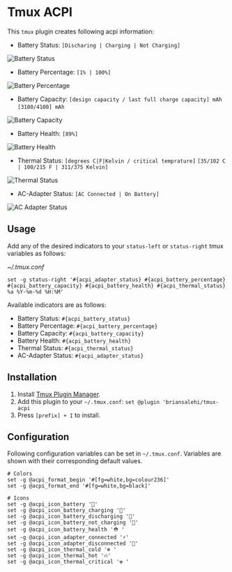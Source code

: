 # Tmux ACPI

This `tmux` plugin creates following acpi information:

- Battery Status: `[Discharing | Charging | Not Charging]`

![Battery Status](images/battery-status.png)

- Battery Percentage: `[1% | 100%]`

![Battery Percentage](images/battery-percentage.png)

- Battery Capacity: `[design capacity / last full charge capacity] mAh` `[3100/4100] mAh`

![Battery Capacity](images/battery-capacity.png)

- Battery Health: `[89%]`

![Battery Health](images/battery-health.png)

- Thermal Status: `[degrees C|F|Kelvin / critical temprature]` `[35/102 C | 100/215 F | 311/375 Kelvin]`

![Thermal Status](images/thermal-status.png)

- AC-Adapter Status: `[AC Connected | On Battery]`

![AC Adapter Status](images/ac-adapter-status.png)

## Usage

Add any of the desired indicators to your `status-left` or `status-right` tmux variables as follows:

*~/.tmux.conf*
```
set -g status-right '#{acpi_adapter_status} #{acpi_battery_percentage} #{acpi_battery_capacity} #{acpi_battery_health} #{acpi_thermal_status} %a %Y-%m-%d %H:%M'
```

Available indicators are as follows:

- Battery Status: `#{acpi_battery_status}`
- Battery Percentage: `#{acpi_battery_percentage}`
- Battery Capacity: `#{acpi_battery_capacity}`
- Battery Health: `#{acpi_battery_health}`
- Thermal Status: `#{acpi_thermal_status}`
- AC-Adapter Status: `#{acpi_adapter_status}`

## Installation

1. Install [Tmux Plugin Manager](https://github.com/tmux-plugins/tpm).
2. Add this plugin to your `~/.tmux.conf`: `set @plugin 'briansalehi/tmux-acpi`
3. Press `[prefix] + I` to install.

## Configuration

Following configuration variables can be set in `~/.tmux.conf`.
Variables are shown with their corresponding default values.

```
# Colors
set -g @acpi_format_begin '#[fg=white,bg=colour236]'
set -g @acpi_format_end '#[fg=white,bg=black]'

# Icons
set -g @acpi_icon_battery '🔋'
set -g @acpi_icon_battery_charging '🔋'
set -g @acpi_icon_battery_discharging '🪫'
set -g @acpi_icon_battery_not_charging '🔋'
set -g @acpi_icon_battery_health '⛑ '
set -g @acpi_icon_adapter_connected '⚡️'
set -g @acpi_icon_adapter_disconnected '🔌'
set -g @acpi_icon_thermal_cold '❄️ '
set -g @acpi_icon_thermal_hot '🔥'
set -g @acpi_icon_thermal_critical '☢️ '
```
